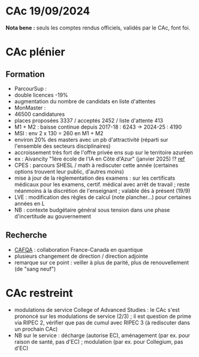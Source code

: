 # CAc 19/09/2024

**Nota bene :** seuls les comptes rendus officiels, validés par le CAc, font foi.

# CAc plénier

## Formation

- ParcourSup :
- double licences -19%
- augmentation du nombre de candidats en liste d'attentes
- MonMaster :
- 46500 candidatures
- places proposées 3337 / acceptés 2452 / liste d'attente 413
- M1 + M2 : baisse continue depuis 2017-18 : 6243 -> 2024-25 : 4190
- MSI : env 2 x 130 = 260 en M1 + M2
- environ 20% des masters avec un pb d'attractivité (réparti sur l'ensemble des secteurs disciplinaires)
- accroissement très fort de l'offre privée ens sup sur le territoire azuréen
- ex : Aivancity "1ère école de l'IA en Côte d'Azur" (janvier 2025) !? [ref](https://www.lemondeinformatique.fr/actualites/lire-aivancity-ecole-d-ia-et-des-data-s-installe-a-nice-94651.html)
- CPES : parcours SHESL / math à rediscuter cette année (certaines options trouvent leur public, d'autres moins)
- mise à jour de la règlementation des examens : sur les certificats médicaux pour les examens, certif. médical avec arrêt de travail ; reste néanmoins à la discrétion de l'enseignant ; valable dès à présent (19/9)
- LVE : modification des règles de calcul (note plancher...) pour certaines années en L
- NB : contexte budgétaire général sous tension dans une phase d'incertitude au gouvernement

## Recherche 

- [CAFQA](https://ottawa.office.cnrs.fr/recherche/cafqa-network-canada-france-quantum-cnrs) : collaboration France-Canada en quantique
- plusieurs changement de direction / direction adjointe
- remarque sur ce point : veiller à plus de parité, plus de renouvellement (de "sang neuf")

# CAc restreint

- modulations de service College of Advanced Studies : le CAc s'est prononcé sur les modulations de service (2/3) ; il est question de prime via RIPEC 2, vérifier que pas de cumul avec RIPEC 3 (à rediscuter dans un prochain CAc)
- NB sur le service : décharge (autorise EC), aménagement (par ex. pour raison de santé, pas d'EC) ;  modulation (par ex. pour Collegium, pas d'EC)